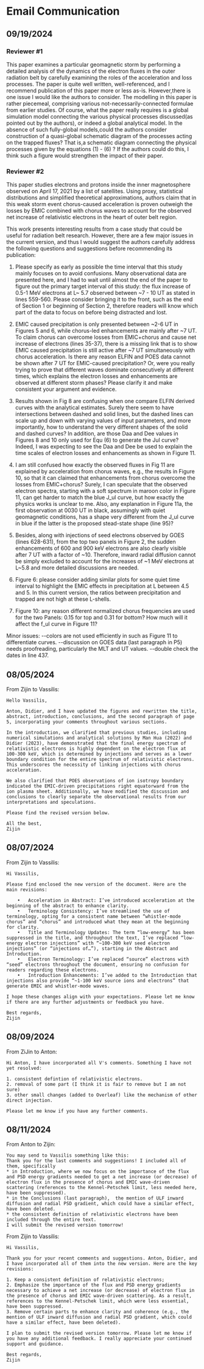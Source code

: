 # Email Communication

## 09/19/2024

### Reviewer #1

This paper examines a particular geomagnetic storm by performing a detailed analysis of the dynamics of the electron fluxes in the outer radiation belt by carefully examining the roles of the acceleration and loss processes. The paper is quite well written, well-referenced, and I recommend publication of this paper more or less as-is. However,there is one issue I would like the authors to consider. The modelling in this paper is rather piecemeal, comprising various not-necessarily-connected formulae from earlier studies. Of course, what the paper really requires
is a global simulation model connecting the various physical processes discussed(as pointed out by the authors), or indeed
a global analytical model. In the absence of such fully-global models,could the authors consider construction of a quasi-global
schematic diagram of the processes acting on the trapped fluxes?
That is,a schematic diagram connecting the physical processes given by the equations (1) - (6) ? If the authors could do this,
I think such a figure would strengthen the impact of their paper.

### Reviewer #2

This paper studies electrons and protons inside the inner magnetosphere observed on April 17, 2021 by a list of satellites. Using proxy, statistical distributions and simplified theoretical approximations, authors claim that in this weak storm event chorus-caused acceleration is proven outweigh the losses by EMIC combined with chorus waves to account for the observed net increase of relativistic electrons in the heart of outer belt region.

This work presents interesting results from a case study that could be useful for radiation belt research. However, there are a few major issues in the current version, and thus I would suggest the authors carefully address the following questions and suggestions before recommending its publication:

1. Please specify as early as possible the time interval that this study mainly focuses on to avoid confusions. Many observational data are presented here, and I had to wait until almost the end of the paper to figure out the primary target interval of this study: the flux increase of 0.5-1 MeV electrons at L~ 5.7 observed between ~7 - 10 UT as stated in lines 559-560. Please consider bringing it to the front, such as the end of Section 1 or beginning of Section 2, therefore readers will know which part of the data to focus on before being distracted and lost.

2. EMIC caused precipitation is only presented between ~2-6 UT in Figures 5 and 6, while chorus-led enhancements are mainly after ~7 UT. To claim chorus can overcome losses from EMIC+chorus and cause net increase of electrons (lines 35-37), there is a missing link that is to show EMIC caused precipitation is still active after ~7 UT simultaneously with chorus acceleration. Is there any reason ELFIN and POES data cannot be shown after 7 UT for EMIC-caused precipitation? Or, were you really trying to prove that different waves dominate consecutively at different times, which explains the electron losses and enhancements are observed at different storm phases? Please clarify it and make consistent your argument and evidence.

3. Results shown in Fig 8 are confusing when one compare ELFIN derived curves with the analytical estimates. Surely there seem to have intersections between dashed and solid lines, but the dashed lines can scale up and down with varying values of input parameters, and more importantly, how to understand the very different shapes of the solid and dashed curves? In addition, are those Daa and Dee values in Figures 8 and 10 only used for Equ (6) to generate the Jul curve? Indeed, I was expecting to see the Daa and Dee be used to explain the time scales of electron losses and enhancements as shown in Figure 11.

4. I am still confused how exactly the observed fluxes in Fig 11 are explained by acceleration from chorus waves, e.g., the results in Figure 10, so that it can claimed that enhancements from chorus overcome the losses from EMIC+chorus? Surely, I can speculate that the observed electron spectra, starting with a soft spectrum in maroon color in Figure 11, can get harder to match the blue J_ul curve, but how exactly the physics works is unclear to me. Also, any explanation in Figure 11a, the first observation at 0030 UT in black, assumingly with quiet geomagnetic conditions, has a shape very different from the J_ul curve in blue if the latter is the proposed stead-state shape (line 95)?

5. Besides, along with injections of seed electrons observed by GOES (lines 628-631), from the top two panels in Figure 2, the sudden enhancements of 600 and 900 keV electrons are also clearly visible after 7 UT with a factor of ~10. Therefore, inward radial diffusion cannot be simply excluded to account for the increases of ~1 MeV electrons at L~5.8 and more detailed discussions are needed.

6. Figure 6: please consider adding similar plots for some quiet time interval to highlight the EMIC effects in precipitation at L between 4.5 and 5. In this current version, the ratios between precipitation and trapped are not high at these L-shells.

7. Figure 10: any reason different normalized chorus frequencies are used for the two Panels: 0.15 for top and 0.31 for bottom? How much will it affect the f_ul curve in Figure 11?

Minor issues:
--colors are not used efficiently in such as Figure 11 to differentiate curves.
--discussion on GOES data (last paragraph in P5) needs proofreading, particularly the MLT and UT values.
--double check the dates in line 437.

## 08/05/2024

From Zijin to Vassilis:
```
Hello Vassilis,

Anton, Didier, and I have updated the figures and rewritten the title, abstract, introduction, conclusions, and the second paragraph of page 5, incorporating your comments throughout various sections.

In the introduction, we clarified that previous studies, including numerical simulations and analytical solutions by Man Hua (2022) and Didier (2023), have demonstrated that the final energy spectrum of relativistic electrons is highly dependent on the electron flux at 100-300 keV, which is determined by injections and serves as a lower boundary condition for the entire spectrum of relativistic electrons. This underscores the necessity of linking injections with chorus acceleration.

We also clarified that POES observations of ion isotropy boundary indicated the EMIC-driven precipitations right equatorward from the ion plasma sheet. Additionally, we have modified the discussion and conclusions to clearly separate the observational results from our interpretations and speculations.

Please find the revised version below.

All the best,
Zijin
```

## 08/07/2024

From Zijin to Vassilis:
```
Hi Vassilis,

Please find enclosed the new version of the document. Here are the main revisions:

	•	Acceleration in Abstract: I’ve introduced acceleration at the beginning of the abstract to enhance clarity.
	•	Terminology Consistency: I’ve streamlined the use of terminology, opting for a consistent name between “whistler-mode chorus” and “chorus” and introduced what they mean at the beginning for clarity.
	•	Title and Terminology Updates: The term “low-energy” has been suppressed in the title, and throughout the text, I’ve replaced “low-energy electron injections” with “~100-300 keV seed electron injections” (or “injections of…”), starting in the Abstract and Introduction.
	•	Electron Terminology: I’ve replaced “source” electrons with “seed” electrons throughout the document, ensuring no confusion for readers regarding these electrons.
	•	Introduction Enhancements: I’ve added to the Introduction that injections also provide “~1-100 keV source ions and electrons” that generate EMIC and whistler-mode waves.

I hope these changes align with your expectations. Please let me know if there are any further adjustments or feedback you have.

Best regards,
Zijin
```

## 08/09/2024

From ZiJin to Anton:
```
Hi Anton, I have incorporated all V's comments. Something I have not yet resolved:

1. consistent defintion of relativistic electrons.
2. removal of some part (I think it is fair to remove but I am not sure)
3. other small changes (added to Overleaf) like the mechanism of other direct injection.

Please let me know if you have any further comments.
```

## 08/11/2024

From Anton to Zijin:
```
You may send to Vassilis something like this:
Thank you for the last comments and suggestions! I included all of them, specifically
* in Introduction, where we now focus on the importance of the flux and PSD energy gradients needed to get a net increase (or decrease) of electron flux in the presence of chorus and EMIC wave-driven scattering (references to the Kennel-Petschek limit, less needed here, have been suppressed).
* in the Conclusions (last paragraph),  the mention of ULF inward diffusion and radial PSD gradient, which could have a similar effect, have been deleted.  
* the consistent definition of relativistic electrons have been included through the entire text.
I will submit the revised version tomorrow!
```

From Zijin to Vassilis:
```
Hi Vassilis,

Thank you for your recent comments and suggestions. Anton, Didier, and I have incorporated all of them into the new version. Here are the key revisions:

1. Keep a consistent definition of relativistic electrons;
2. Emphasize the importance of the flux and PSD energy gradients necessary to achieve a net increase (or decrease) of electron flux in the presence of chorus and EMIC wave-driven scattering. As a result, references to the Kennel-Petschek limit, which were less essential, have been suppressed.
3. Remove certain parts to enhance clarity and coherence (e.g., the mention of ULF inward diffusion and radial PSD gradient, which could have a similar effect, have been deleted).

I plan to submit the revised version tomorrow. Please let me know if you have any additional feedback. I really appreciate your continued support and guidance.

Best regards,
Zijin
```